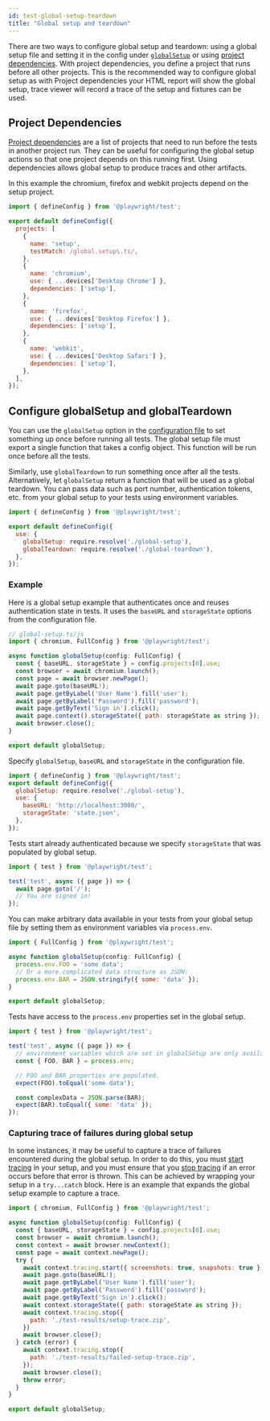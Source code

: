 ```yaml
---
id: test-global-setup-teardown
title: "Global setup and teardown"
---
```


There are two ways to configure global setup and teardown: using a global setup file and setting it in the config under [`globalSetup`](#configure-globalsetup-and-globalteardown) or using [project dependencies](#project-dependencies). With project dependencies, you define a project that runs before all other projects. This is the recommended way to configure global setup as with Project dependencies your HTML report will show the global setup, trace viewer will record a trace of the setup and fixtures can be used.

## Project Dependencies

[Project dependencies](./api/class-testproject#test-project-dependencies) are a list of projects that need to run before the tests in another project run. They can be useful for configuring the global setup actions so that one project depends on this running first. Using dependencies allows global setup to produce traces and other artifacts.

In this example the chromium, firefox and webkit projects depend on the setup project.

```js title="playwright.config.ts"
import { defineConfig } from '@playwright/test';

export default defineConfig({
  projects: [
    {
      name: 'setup',
      testMatch: /global.setup\.ts/,
    },
    {
      name: 'chromium',
      use: { ...devices['Desktop Chrome'] },
      dependencies: ['setup'],
    },
    {
      name: 'firefox',
      use: { ...devices['Desktop Firefox'] },
      dependencies: ['setup'],
    },
    {
      name: 'webkit',
      use: { ...devices['Desktop Safari'] },
      dependencies: ['setup'],
    },
  ],
});

```
## Configure globalSetup and globalTeardown

You can use the `globalSetup` option in the [configuration file](#configuration-object) to set something up once before running all tests. The global setup file must export a single function that takes a config object. This function will be run once before all the tests.

Similarly, use `globalTeardown` to run something once after all the tests. Alternatively, let `globalSetup` return a function that will be used as a global teardown. You can pass data such as port number, authentication tokens, etc. from your global setup to your tests using environment variables.

```js title="playwright.config.ts"
import { defineConfig } from '@playwright/test';

export default defineConfig({
  use: {
    globalSetup: require.resolve('./global-setup'),
    globalTeardown: require.resolve('./global-teardown'),
  },
});
```

### Example

Here is a global setup example that authenticates once and reuses authentication state in tests. It uses the `baseURL` and `storageState` options from the configuration file.

```js
// global-setup.ts/js
import { chromium, FullConfig } from '@playwright/test';

async function globalSetup(config: FullConfig) {
  const { baseURL, storageState } = config.projects[0].use;
  const browser = await chromium.launch();
  const page = await browser.newPage();
  await page.goto(baseURL!);
  await page.getByLabel('User Name').fill('user');
  await page.getByLabel('Password').fill('password');
  await page.getByText('Sign in').click();
  await page.context().storageState({ path: storageState as string });
  await browser.close();
}

export default globalSetup;
```

Specify `globalSetup`, `baseURL` and `storageState` in the configuration file.

```js title="playwright.config.ts"
import { defineConfig } from '@playwright/test';
export default defineConfig({
  globalSetup: require.resolve('./global-setup'),
  use: {
    baseURL: 'http://localhost:3000/',
    storageState: 'state.json',
  },
});
```

Tests start already authenticated because we specify `storageState` that was populated by global setup.

```js
import { test } from '@playwright/test';

test('test', async ({ page }) => {
  await page.goto('/');
  // You are signed in!
});
```

You can make arbitrary data available in your tests from your global setup file by setting them as environment variables via `process.env`.

```js title="global-setup.ts"
import { FullConfig } from '@playwright/test';

async function globalSetup(config: FullConfig) {
  process.env.FOO = 'some data';
  // Or a more complicated data structure as JSON:
  process.env.BAR = JSON.stringify({ some: 'data' });
}

export default globalSetup;
```

Tests have access to the `process.env` properties set in the global setup.

```js
import { test } from '@playwright/test';

test('test', async ({ page }) => {
  // environment variables which are set in globalSetup are only available inside test().
  const { FOO, BAR } = process.env;

  // FOO and BAR properties are populated.
  expect(FOO).toEqual('some data');

  const complexData = JSON.parse(BAR);
  expect(BAR).toEqual({ some: 'data' });
});
```

### Capturing trace of failures during global setup

In some instances, it may be useful to capture a trace of failures encountered during the global setup. In order to do this, you must [start tracing](./api/class-tracing.md#tracing-start) in your setup, and you must ensure that you [stop tracing](./api/class-tracing.md#tracing-stop) if an error occurs before that error is thrown. This can be achieved by wrapping your setup in a `try...catch` block.  Here is an example that expands the global setup example to capture a trace.

```js title="global-setup.ts"
import { chromium, FullConfig } from '@playwright/test';

async function globalSetup(config: FullConfig) {
  const { baseURL, storageState } = config.projects[0].use;
  const browser = await chromium.launch();
  const context = await browser.newContext();
  const page = await context.newPage();
  try {
    await context.tracing.start({ screenshots: true, snapshots: true });
    await page.goto(baseURL!);
    await page.getByLabel('User Name').fill('user');
    await page.getByLabel('Password').fill('password');
    await page.getByText('Sign in').click();
    await context.storageState({ path: storageState as string });
    await context.tracing.stop({
      path: './test-results/setup-trace.zip',
    })
    await browser.close();
  } catch (error) {
    await context.tracing.stop({
      path: './test-results/failed-setup-trace.zip',
    });
    await browser.close();
    throw error;
  }
}

export default globalSetup;
```
